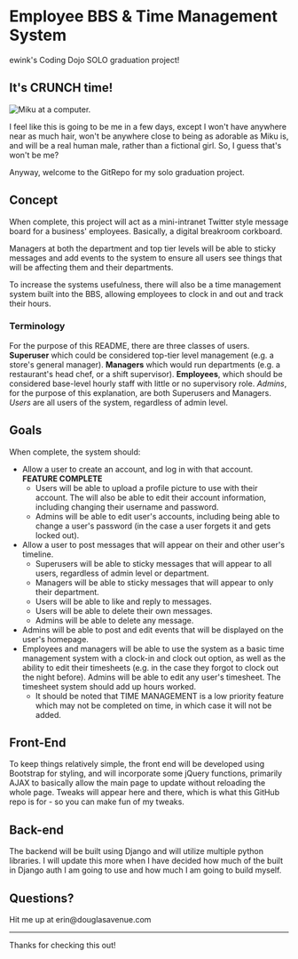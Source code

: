 <h1>Employee BBS & Time Management System</h1>
<p>ewink's Coding Dojo SOLO graduation project!</p>
<h2> It's CRUNCH time!</h2>
<img src="https://www.douglasavenue.com/img/mikucomputer.jpg" alt="Miku at a computer.">
<p> I feel like this is going to be me in a few days, except I won't have anywhere near as much hair, won't be anywhere close to being as adorable as Miku is, and will be a real human male, rather than a fictional girl. So, I guess that's won't be me?</p>
<p>Anyway, welcome to the GitRepo for my solo graduation project.</p>
<h2>Concept</h2>
<p>When complete, this project will act as a mini-intranet Twitter style message board for a business' employees. Basically, a digital breakroom corkboard.</p>
<p>Managers at both the department and top tier levels will be able to sticky messages and add events to the system to ensure all users see things that will be affecting them and their departments.</p>
<p>To increase the systems usefulness, there will also be a time management system built into the BBS, allowing employees to clock in and out and track their hours.</p>
<h3>Terminology</h3>
<p>For the purpose of this README, there are three classes of users. <b>Superuser</b> which could be considered top-tier level management (e.g. a store's general manager). <b>Managers</b> which would run departments (e.g. a restaurant's head chef, or a shift supervisor). <b>Employees</b>, which should be considered base-level hourly staff with little or no supervisory role. <i>Admins</i>, for the purpose of this explanation, are both Superusers and Managers. <i>Users</i> are all users of the system, regardless of admin level.</p>
<h2>Goals</h2>
<p>When complete, the system should:</p>
<ul>
  <li>Allow a user to create an account, and log in with that account. <strong>FEATURE COMPLETE</strong>
    <ul>
      <li>Users will be able to upload a profile picture to use with their account. The will also be able to edit their account information, including changing their username and password.</li>
      <li>Admins will be able to edit user's accounts, including being able to change a user's password (in the case a user forgets it and gets locked out).</li>
    </ul></li>
  <li>Allow a user to post messages that will appear on their and other user's timeline.
   <ul>
     <li>Superusers will be able to sticky messages that will appear to all users, regardless of admin level or department.</li>
     <li>Managers will be able to sticky messages that will appear to only their department.</li>
     <li>Users will be able to like and reply to messages.</li>
     <li>Users will be able to delete their own messages.</li>
     <li>Admins will be able to delete any message.</li>
    </ul></li>
  <li>Admins will be able to post and edit events that will be displayed on the user's homepage.</li>
  <li>Employees and managers will be able to use the system as a basic time management system with a clock-in and clock out option, as well as the ability to edit their timesheets (e.g. in the case they forgot to clock out the night before). Admins will be able to edit any user's timesheet. The timesheet system should add up hours worked.
    <ul>
    <li>It should be noted that TIME MANAGEMENT is a low priority feature which may not be completed on time, in which case it will not be added.</li>
    </ul></li>
  </ul>
<h2>Front-End</h2>
<p>To keep things relatively simple, the front end will be developed using Bootstrap for styling, and will incorporate some jQuery functions, primarily AJAX to basically allow the main page to update without reloading the whole page. Tweaks will appear here and there, which is what this GitHub repo is for - so you can make fun of my tweaks.</p>
<h2>Back-end</h2>
<p>The backend will be built using Django and will utilize multiple python libraries. I will update this more when I have decided how much of the built in Django auth I am going to use and how much I am going to build myself.</p>
<h2>Questions?</h2>
<p>Hit me up at erin@douglasavenue.com</p>
<hr>
<p>Thanks for checking this out!</p>